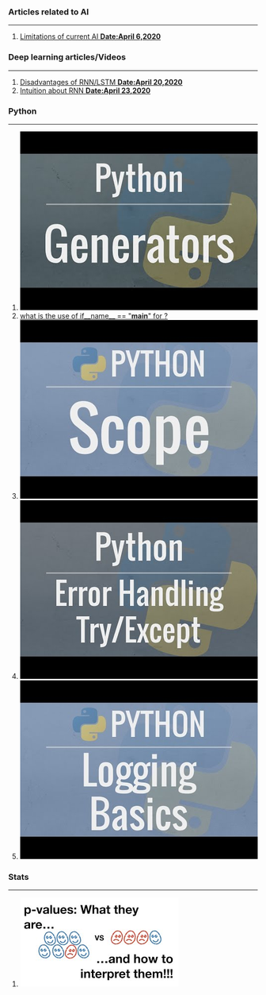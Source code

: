 ### Articles related to AI
---
 1. [Limitations of current AI **Date:April 6,2020**](https://www.sicara.ai/blog/artificial-general-intelligence)

### Deep learning articles/Videos
 --- 
 1. [Disadvantages of RNN/LSTM **Date:April 20,2020**](https://towardsdatascience.com/the-fall-of-rnn-lstm-2d1594c74ce0)
 2. [Intuition about RNN  **Date:April 23,2020**](https://towardsdatascience.com/illustrated-guide-to-recurrent-neural-networks-79e5eb8049c9)
 
### Python
---
 1. [![Genrators in Python](Images/generators.jpg)](https://www.youtube.com/watch?v=bD05uGo_sVI)
 2. [what is the use of if__name__ == "__main__" for ?](http://effbot.org/pyfaq/tutor-what-is-if-name-main-for.htm)
 3. [![Variable scopes in Python](Images/hqdefault.jpg)](https://www.youtube.com/watch?v=QVdf0LgmICw)
 4. [![Exception Handling in Python](Images/exceptions.jpg)](https://www.youtube.com/watch?v=NIWwJbo-9_8)
 5. [![Logging in Python](Images/logging.jpg)](https://www.youtube.com/watch?v=NIWwJbo-9_8)


### Stats
---
 1. [![How to interepret p-values](Images/pvalues.jpg)](https://www.youtube.com/watch?v=vemZtEM63GY) 


